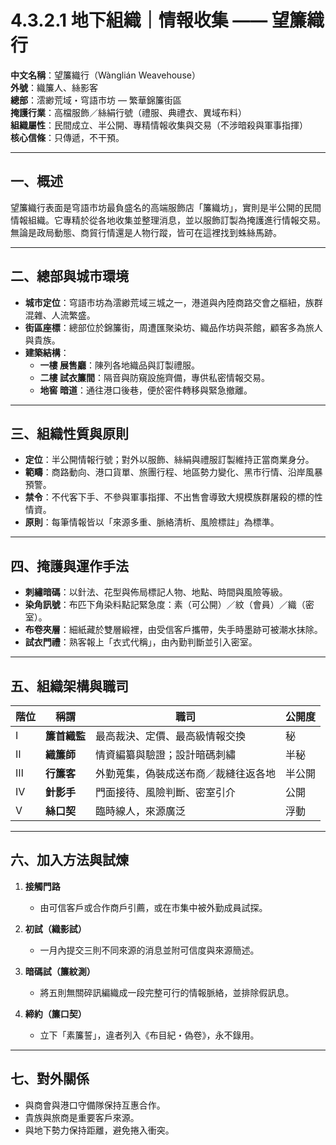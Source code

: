 # 4.3.2.1 地下組織｜情報收集 —— 望簾織行

**中文名稱**：望簾織行（Wànglián Weavehouse）  
**外號**：織簾人、絲影客  
**總部**：澐緲荒域・穹語市坊 — 繁華錦簾街區  
**掩護行業**：高檔服飾／絲絹行號（禮服、典禮衣、異域布料）  
**組織屬性**：民間成立、半公開、專精情報收集與交易（不涉暗殺與軍事指揮）  
**核心信條**：只傳遞，不干預。

---

## 一、概述
望簾織行表面是穹語市坊最負盛名的高端服飾店「簾織坊」，實則是半公開的民間情報組織。它專精於從各地收集並整理消息，並以服飾訂製為掩護進行情報交易。無論是政局動態、商貿行情還是人物行蹤，皆可在這裡找到蛛絲馬跡。

---

## 二、總部與城市環境
- **城市定位**：穹語市坊為澐緲荒域三城之一，港道與內陸商路交會之樞紐，族群混雜、人流繁盛。  
- **街區座標**：總部位於錦簾街，周遭匯聚染坊、織品作坊與茶館，顧客多為旅人與貴族。  
- **建築結構**：
  - **一樓 展售廳**：陳列各地織品與訂製禮服。  
  - **二樓 試衣簾間**：隔音與防窺設施齊備，專供私密情報交易。  
  - **地窖 暗道**：通往港口後巷，便於密件轉移與緊急撤離。

---

## 三、組織性質與原則
- **定位**：半公開情報行號；對外以服飾、絲絹與禮服訂製維持正當商業身分。  
- **範疇**：商路動向、港口貨單、旅團行程、地區勢力變化、黑市行情、沿岸風暴預警。  
- **禁令**：不代客下手、不參與軍事指揮、不出售會導致大規模族群屠殺的標的性情資。  
- **原則**：每筆情報皆以「來源多重、脈絡清析、風險標註」為標準。

---

## 四、掩護與運作手法
- **刺繡暗碼**：以針法、花型與佈局標記人物、地點、時間與風險等級。  
- **染角訊號**：布匹下角染料點記緊急度：素（可公開）／紋（會員）／織（密室）。  
- **布卷夾層**：細紙藏於雙層緞裡，由受信客戶攜帶，失手時墨跡可被潮水抹除。  
- **試衣門禮**：熟客報上「衣式代稱」，由內勤判斷並引入密室。

---

## 五、組織架構與職司
| 階位 | 稱謂 | 職司 | 公開度 |
|---|---|---|---|
| Ⅰ | **簾首織監** | 最高裁決、定價、最高級情報交換 | 秘 |
| Ⅱ | **織簾師** | 情資編纂與驗證；設計暗碼刺繡 | 半秘 |
| Ⅲ | **行簾客** | 外勤蒐集，偽裝成送布商／裁縫往返各地 | 半公開 |
| Ⅳ | **針影手** | 門面接待、風險判斷、密室引介 | 公開 |
| Ⅴ | **絲口契** | 臨時線人，來源廣泛 | 浮動 |

---

## 六、加入方法與試煉
1. **接觸門路**  
   - 由可信客戶或合作商戶引薦，或在市集中被外勤成員試探。  

2. **初試（織影試）**  
   - 一月內提交三則不同來源的消息並附可信度與來源簡述。  

3. **暗碼試（簾紋測）**  
   - 將五則無關碎訊編織成一段完整可行的情報脈絡，並排除假訊息。  

4. **締約（簾口契）**  
   - 立下「素簾誓」，違者列入《布目紀・偽卷》，永不錄用。

---

## 七、對外關係
- 與商會與港口守備隊保持互惠合作。  
- 貴族與旅商是重要客戶來源。  
- 與地下勢力保持距離，避免捲入衝突。